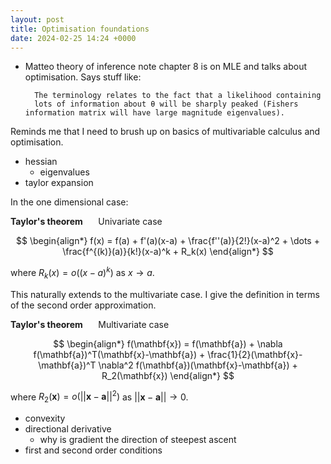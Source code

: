 ```yaml
---
layout: post
title: Optimisation foundations
date: 2024-02-25 14:24 +0000
---
```


- Matteo theory of inference note chapter 8 is on MLE and talks about optimisation. Says stuff like:

        The terminology relates to the fact that a likelihood containing
        lots of information about θ will be sharply peaked (Fishers information matrix will have large magnitude eigenvalues).

Reminds me that I need to brush up on basics of multivariable calculus and optimisation.


- hessian
  - eigenvalues
- taylor expansion

In the one dimensional case:

**Taylor's theorem** $\quad$ Univariate case

$$
\begin{align*}
f(x) = f(a) + f'(a)(x-a) + \frac{f''(a)}{2!}(x-a)^2 + \dots + \frac{f^{(k)}(a)}{k!}(x-a)^k + R_k(x)
\end{align*}
$$

where $R_k(x) = o((x-a)^k)$ as $x \to a$.

This naturally extends to the multivariate case. I give the definition in terms of the second order approximation.

**Taylor's theorem** $\quad$ Multivariate case

$$
\begin{align*}
f(\mathbf{x}) = f(\mathbf{a}) + \nabla f(\mathbf{a})^T(\mathbf{x}-\mathbf{a}) + \frac{1}{2}(\mathbf{x}-\mathbf{a})^T \nabla^2 f(\mathbf{a})(\mathbf{x}-\mathbf{a}) + R_2(\mathbf{x})
\end{align*}
$$

where $R_2(\mathbf{x}) = o(||\mathbf{x}-\mathbf{a}||^2)$ as $||\mathbf{x}-\mathbf{a}|| \to 0$.


- convexity
- directional derivative
  - why is gradient the direction of steepest ascent
- first and second order conditions
